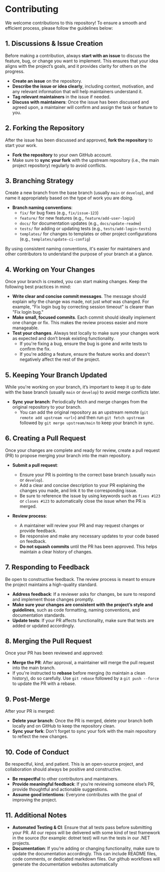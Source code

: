 # Contributing

We welcome contributions to this repository! To ensure a smooth and efficient process, please follow the guidelines below:

## 1. **Discussions & Issue Creation**
Before making a contribution, always **start with an issue** to discuss the feature, bug, or change you want to implement. This ensures that your idea aligns with the project’s goals, and it provides clarity for others on the progress.

- **Create an issue** on the repository.
- **Describe the issue or idea clearly**, including context, motivation, and any relevant information that will help maintainers understand it.
- **Tag relevant maintainers** in the issue if needed.
- **Discuss with maintainers**: Once the issue has been discussed and agreed upon, a maintainer will confirm and assign the task or feature to you.

## 2. **Forking the Repository**
After the issue has been discussed and approved, **fork the repository** to start your work.

- **Fork the repository** to your own GitHub account.
- Make sure to **sync your fork** with the upstream repository (i.e., the main project repository) regularly to avoid conflicts.

## 3. **Branching Strategy**
Create a new branch from the base branch (usually `main` or `develop`), and name it appropriately based on the type of work you are doing.

- **Branch naming conventions**:
  - `fix/` for bug fixes (e.g., `fix/issue-123`)
  - `feature/` for new features (e.g., `feature/add-user-login`)
  - `docs/` for documentation updates (e.g., `docs/update-readme`)
  - `tests/` for adding or updating tests (e.g., `tests/add-login-tests`)
  - `templates/` for changes to templates or other project configurations (e.g., `templates/update-ci-config`)
  
By using consistent naming conventions, it's easier for maintainers and other contributors to understand the purpose of your branch at a glance.

## 4. **Working on Your Changes**
Once your branch is created, you can start making changes. Keep the following best practices in mind:

- **Write clear and concise commit messages**. The message should explain *why* the change was made, not just *what* was changed. For example, "Fix login bug by correcting session timeout" is clearer than "Fix login bug."
- **Make small, focused commits**. Each commit should ideally implement one change or fix. This makes the review process easier and more manageable.
- **Test your changes**. Always test locally to make sure your changes work as expected and don’t break existing functionality.
  - If you're fixing a bug, ensure the bug is gone and write tests to confirm the fix.
  - If you're adding a feature, ensure the feature works and doesn't negatively affect the rest of the project.

## 5. **Keeping Your Branch Updated**
While you're working on your branch, it’s important to keep it up to date with the base branch (usually `main` or `develop`) to avoid merge conflicts later.

- **Sync your branch**: Periodically fetch and merge changes from the original repository to your branch.
  - You can add the original repository as an upstream remote (`git remote add upstream <url>`) and then run `git fetch upstream` followed by `git merge upstream/main` to keep your branch in sync.

## 6. **Creating a Pull Request**
Once your changes are complete and ready for review, create a pull request (PR) to propose merging your branch into the main repository.

- **Submit a pull request**:
  - Ensure your PR is pointing to the correct base branch (usually `main` or `develop`).
  - Add a clear and concise description to your PR explaining the changes you made, and link it to the corresponding issue.
  - Be sure to reference the issue by using keywords such as `fixes #123` or `closes #123` to automatically close the issue when the PR is merged.
  
- **Review process**:
  - A maintainer will review your PR and may request changes or provide feedback.
  - Be responsive and make any necessary updates to your code based on feedback.
  - **Do not squash commits** until the PR has been approved. This helps maintain a clear history of changes.

## 7. **Responding to Feedback**
Be open to constructive feedback. The review process is meant to ensure the project maintains a high-quality standard.

- **Address feedback**: If a reviewer asks for changes, be sure to respond and implement those changes promptly.
- **Make sure your changes are consistent with the project’s style and guidelines**, such as code formatting, naming conventions, and documentation standards.
- **Update tests**: If your PR affects functionality, make sure that tests are added or updated accordingly.

## 8. **Merging the Pull Request**
Once your PR has been reviewed and approved:

- **Merge the PR**: After approval, a maintainer will merge the pull request into the main branch.
- If you're instructed to **rebase** before merging (to maintain a clean history), do so carefully. Use `git rebase` followed by a `git push --force` to update the PR with a rebase.

## 9. **Post-Merge**
After your PR is merged:

- **Delete your branch**: Once the PR is merged, delete your branch both locally and on GitHub to keep the repository clean.
- **Sync your fork**: Don't forget to sync your fork with the main repository to reflect the new changes.
  
## 10. **Code of Conduct**
Be respectful, kind, and patient. This is an open-source project, and collaboration should always be positive and constructive.

- **Be respectful** to other contributors and maintainers.
- **Provide meaningful feedback**: If you’re reviewing someone else’s PR, provide thoughtful and actionable suggestions.
- **Assume good intentions**: Everyone contributes with the goal of improving the project.

## 11. **Additional Notes**
- **Automated Testing & CI**: Ensure that all tests pass before submitting your PR. All our repos will be delivered with some kind of test framework in the source (for example: dotnet test) will run the tests in our .NET projects.
- **Documentation**: If you’re adding or changing functionality, make sure to update the documentation accordingly. This can include README files, code comments, or dedicated markdown files. Our github workflows will generate the documentation websites automatically